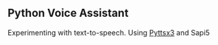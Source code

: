 ## Python Voice Assistant

Experimenting with text-to-speech. Using [Pyttsx3](https://pyttsx3.readthedocs.io/en/latest/engine.html) and Sapi5 
